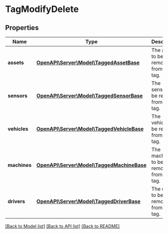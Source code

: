 # TagModifyDelete

## Properties
Name | Type | Description | Notes
------------ | ------------- | ------------- | -------------
**assets** | [**OpenAPI\Server\Model\TaggedAssetBase**](TaggedAssetBase.md) | The assets to be removed from this tag. | [optional] 
**sensors** | [**OpenAPI\Server\Model\TaggedSensorBase**](TaggedSensorBase.md) | The sensors to be removed from this tag. | [optional] 
**vehicles** | [**OpenAPI\Server\Model\TaggedVehicleBase**](TaggedVehicleBase.md) | The vehicles to be removed from this tag. | [optional] 
**machines** | [**OpenAPI\Server\Model\TaggedMachineBase**](TaggedMachineBase.md) | The machines to be removed from this tag. | [optional] 
**drivers** | [**OpenAPI\Server\Model\TaggedDriverBase**](TaggedDriverBase.md) | The drivers to be removed from this tag. | [optional] 

[[Back to Model list]](../README.md#documentation-for-models) [[Back to API list]](../README.md#documentation-for-api-endpoints) [[Back to README]](../README.md)


